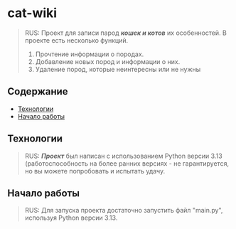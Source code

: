 # cat-wiki
> RUS: Проект для записи парод ***кошек и котов*** их особенностей. В проекте есть несколько функций.
> 1. Прочтение информации о породах.
> 2. Добавление новых пород и информации о них.
> 3. Удаление пород, которые неинтересны или не нужны


## Содержание
- [Технологии](#technologies)
- [Начало работы](#начало-работы)


## Технологии
> RUS: ***Проект*** был написан с использованием Python версии 3.13 (работоспособность на более ранних версиях - не гарантируется, 
но вы можете попробовать и испытать удачу.
> 

## Начало работы
> RUS: Для запуска проекта достаточно запустить файл "main.py", используя Python версии 3.13.

